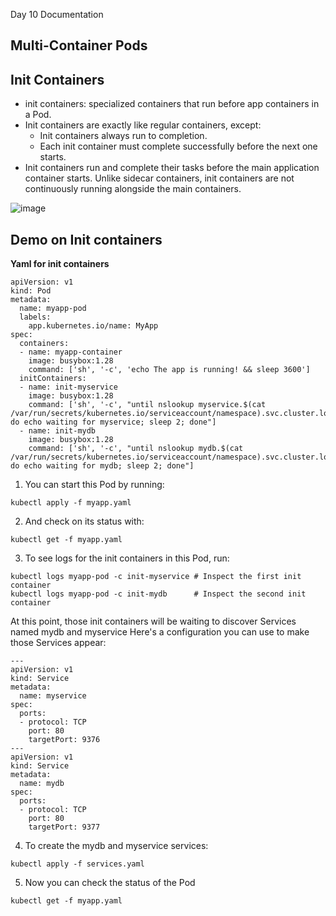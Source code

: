 Day 10 Documentation

## Multi-Container Pods

## Init Containers
- init containers: specialized containers that run before app containers in a Pod.
- Init containers are exactly like regular containers, except:
    - Init containers always run to completion.
    - Each init container must complete successfully before the next one starts.
- Init containers run and complete their tasks before the main application container starts. Unlike sidecar containers, init containers are not continuously running alongside the main containers.

![image](https://github.com/user-attachments/assets/81200a60-298c-4a16-982e-16954c6e8670)

## Demo on Init containers

**Yaml for init containers**
```
apiVersion: v1
kind: Pod
metadata:
  name: myapp-pod
  labels:
    app.kubernetes.io/name: MyApp
spec:
  containers:
  - name: myapp-container
    image: busybox:1.28
    command: ['sh', '-c', 'echo The app is running! && sleep 3600']
  initContainers:
  - name: init-myservice
    image: busybox:1.28
    command: ['sh', '-c', "until nslookup myservice.$(cat /var/run/secrets/kubernetes.io/serviceaccount/namespace).svc.cluster.local; do echo waiting for myservice; sleep 2; done"]
  - name: init-mydb
    image: busybox:1.28
    command: ['sh', '-c', "until nslookup mydb.$(cat /var/run/secrets/kubernetes.io/serviceaccount/namespace).svc.cluster.local; do echo waiting for mydb; sleep 2; done"]
```
1. You can start this Pod by running:
```
kubectl apply -f myapp.yaml
```
2. And check on its status with:
```
kubectl get -f myapp.yaml
```
3. To see logs for the init containers in this Pod, run:
```
kubectl logs myapp-pod -c init-myservice # Inspect the first init container
kubectl logs myapp-pod -c init-mydb      # Inspect the second init container
```
At this point, those init containers will be waiting to discover Services named mydb and myservice
Here's a configuration you can use to make those Services appear:
```
---
apiVersion: v1
kind: Service
metadata:
  name: myservice
spec:
  ports:
  - protocol: TCP
    port: 80
    targetPort: 9376
---
apiVersion: v1
kind: Service
metadata:
  name: mydb
spec:
  ports:
  - protocol: TCP
    port: 80
    targetPort: 9377
```
4. To create the mydb and myservice services:
```
kubectl apply -f services.yaml
```
5. Now you can check the status of the Pod
```
kubectl get -f myapp.yaml
```
